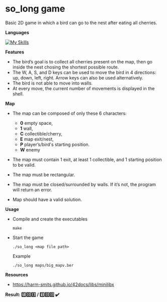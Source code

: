 # so_long game

Basic 2D game in which a bird can go to the nest after eating all cherries.

**Languages**

[![My Skills](https://skillicons.dev/icons?i=c)](https://skillicons.dev)

**Features**

- The bird’s goal is to collect all cherries present on the map, then go inside the nest chosing the shortest possible route.
- The W, A, S, and D keys can be used to move the bird in 4 directions: up, down, left, right. Arrow keys can also be used alternatively.
- The bird is not able to move into walls.
- At every move, the current number of movements is displayed in the shell.

**Map**

- The map can be composed of only these 6 characters:
  - **0**  empty space,
  - **1**  wall,
  - **C**  collectible/cherry,
  - **E** map exit/nest,
  - **P**  player’s/bird's starting position.
  - **W**  enemy

- The map must contain 1 exit, at least 1 collectible, and 1 starting position to be valid.
  
- The map must be rectangular.
  
- The map must be closed/surrounded by walls. If it’s not, the program will return an error.

- Map should have a valid solution.

**Usage**

- Compile and create the executables
  ```
  make
  ```
- Start the game
  ```
  ./so_long <map file path>
  ```
  Example
  ```
  ./so_long maps/big_mapv.ber
  ```

**Resources**

- https://harm-smits.github.io/42docs/libs/minilibx
  
**Result: :one::zero::eight: / :one::zero::zero: :heavy_check_mark:**
